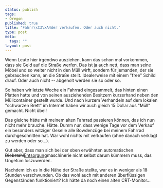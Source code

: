 ```yaml
--- 
status: publish
tags: 
- Oregon
published: true
title: "Fahrr\xC3\xA4der verkaufen. Oder auch nicht."
type: post
meta: 
  tags: ""
layout: post
---
```

Wenn Leute hier irgendwo ausziehen, kann das schon mal vorkommen, dass sie Geld auf die Straße werfen. Das ist ja auch nett, dass man seine Möbel und so weiter nicht in den Müll wirft, sondern für jemanden, der sie gebrauchen kann, an die Straße stellt. Idealerweise mit einem "free" Schild drauf. Oder auch nicht -- abgeholt werden sie so oder so.

So haben wir letzte Woche ein Fahrrad eingesammelt, das hinten einen Platten hatte und von seinen ausziehenden Besitzern kurzerhand neben den Müllcontainer gestellt wurde. Und nach kurzem Verhandeln auf dem lokalen "schwarzen Brett" im Internet haben wir auch gleich 15 Dollar aus "Müll" gemacht. Nicht übel!

Das gleiche hätte mit meinem alten Fahrrad passieren können, das ich nun nicht mehr brauche. Hätte. Dumm nur, dass wenige Tage vor dem Verkauf ein besonders witziger Geselle alle Bowdenzüge bei meinem Fahrrad durchgeschnitten hat. War wohl nichts mit verkaufen (ohne danach verklagt zu werden oder so...).

Gut aber, dass man sich bei der oben erwähnten automatischen <del>Diebstahl</del><ins>Entsorgung</ins>maschinerie nicht selbst darum kümmern muss, das Ungetüm loszuwerden.

Nachdem ich es in die Nähe der Straße stellte, war es in weniger als 18 Stunden verschwunden. Ob das wohl auch mit anderen überflüssigen Gegenständen funktioniert? Ich hätte da noch einen alten CRT-Monitor...
